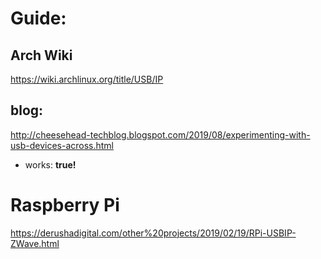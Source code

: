 # Guide:
## Arch Wiki
https://wiki.archlinux.org/title/USB/IP

## blog:
http://cheesehead-techblog.blogspot.com/2019/08/experimenting-with-usb-devices-across.html
- works: **true!**


# Raspberry Pi
https://derushadigital.com/other%20projects/2019/02/19/RPi-USBIP-ZWave.html
